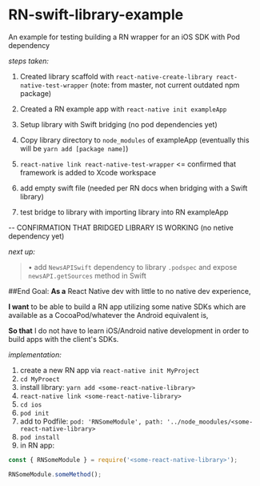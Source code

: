 # RN-swift-library-example
An example for testing building a RN wrapper for an iOS SDK with Pod dependency

*steps taken:*

1. Created library scaffold with `react-native-create-library react-native-test-wrapper` (note: from master, not current outdated npm package)

2. Created a RN example app with `react-native init exampleApp`

3. Setup library with Swift bridging (no pod dependencies yet)

4. Copy library directory to `node_modules` of exampleApp (eventually this will be `yarn add [package name]`)

5. `react-native link react-native-test-wrapper` <= confirmed that framework is added to Xcode workspace

6. add empty swift file (needed per RN docs when bridging with a Swift library)

7. test bridge to library with importing library into RN exampleApp

-- CONFIRMATION THAT BRIDGED LIBRARY IS WORKING (no netive dependency yet)


*next up:*

> • add `NewsAPISwift` dependency to library `.podspec` and expose `newsAPI.getSources` method in Swift

##End Goal:
**As a** React Native dev with little to no native dev experience,

**I want** to be able to build a RN app utilizing some native SDKs which are available as a CocoaPod/whatever the Android equivalent is,

**So that** I do not have to learn iOS/Android native development in order to build apps with the client's SDKs.

*implementation:*
1. create a new RN app via `react-native init MyProject`
2. `cd MyProect`
2. install library: `yarn add <some-react-native-library>`
3. `react-native link <some-react-native-library>`
4. `cd ios`
5. `pod init`
6. add to Podfile: `pod: 'RNSomeModule', path: '../node_moodules/<some-react-native-library>`
7. `pod install`
8. in RN app: 
```javascript
const { RNSomeModule } = require('<some-react-native-library>');

RNSomeModule.someMethod();
```


